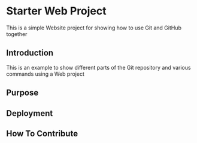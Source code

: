 # Starter Web Project

This is a simple Website project for showing how to use Git and GitHub together

## Introduction

This is an example to show different parts of the Git repository and various commands using a Web project

## Purpose

## Deployment

## How To Contribute
